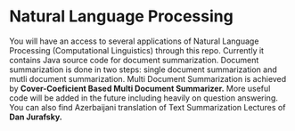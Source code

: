 # Natural Language Processing

You will have an access to several applications of Natural Language Processing (Computational Linguistics) through this repo.
Currently it contains Java source code for document summarization. Document summarization is done in two steps: single
document summarization and mutli document summarization. Multi Document Summarization is achieved by 
**Cover-Coeficient Based Multi Document Summarizer.** More useful code will be added in the future including heavily on
question answering. You can also find Azerbaijani translation of Text Summarization Lectures of **Dan Jurafsky.**
